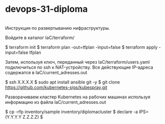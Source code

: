 # devops-31-diploma
\
Инструкция по развертыванию нифраструктуры.

Войдите в каталог IaC/terraform/

  $ terraform init
  $ terraform plan -out=tfplan -input=false
  $ terraform apply -input=false tfplan
  
Затем, используя ключ, переданный через IaC/terraform/users.yaml
подключиться по ssh к NAT-устройству. Все действующие IP-адреса 
содержатся в IaC/current_adresses.out

  $ ssh X.X.X.X
  $ sudo apt install ansible git -y
  $ git clone https://github.com/kubernetes-sigs/kubespray.git
  
Разворачиваем кластер Kubernetes на рабочих машинах используя
информацию из файла IaC/current_adresses.out

  $ cp -rfp inventory/sample inventory/diplomacluster
  $ declare -a IPS=(Y.Y.Y.Y Z.Z.Z.Z)
  $ 
